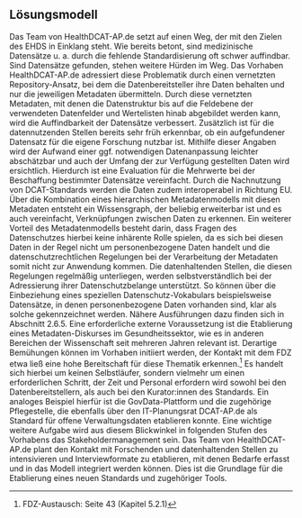 ## Lösungsmodell
Das Team von HealthDCAT-AP.de setzt auf einen Weg, der mit den Zielen des EHDS in Einklang steht.
Wie bereits betont, sind medizinische Datensätze u. a. durch die fehlende Standardisierung oft schwer auffindbar. Sind Datensätze gefunden, stehen weitere Hürden im Weg.
Das Vorhaben HealthDCAT-AP.de adressiert diese Problematik durch einen vernetzten Repository-Ansatz, bei dem die Datenbereitsteller ihre Daten behalten und nur die jeweiligen Metadaten übermitteln. Durch diese vernetzten Metadaten, mit denen die Datenstruktur bis auf die Feldebene der verwendeten Datenfelder und Wertelisten hinab abgebildet werden kann, wird die Auffindbarkeit der Datensätze verbessert. Zusätzlich ist für die datennutzenden Stellen bereits sehr früh erkennbar, ob ein aufgefundener Datensatz für die eigene Forschung nutzbar ist. Mithilfe dieser Angaben wird der Aufwand einer ggf. notwendigen Datenanpassung leichter abschätzbar und auch der Umfang der zur Verfügung gestellten Daten wird ersichtlich. Hierdurch ist eine Evaluation für die Mehrwerte bei der Beschaffung bestimmter Datensätze vereinfacht.
Durch die Nachnutzung von DCAT-Standards werden die Daten zudem interoperabel in Richtung EU. Über die Kombination eines hierarchischen Metadatenmodells mit diesen Metadaten entsteht ein Wissensgraph, der beliebig erweiterbar ist und es auch vereinfacht, Verknüpfungen zwischen Daten zu erkennen. 
Ein weiterer Vorteil des Metadatenmodells besteht darin, dass Fragen des Datenschutzes hierbei keine inhärente Rolle spielen, da es sich bei diesen Daten in der Regel nicht um personenbezogene Daten handelt und die datenschutzrechtlichen Regelungen bei der Verarbeitung der Metadaten somit nicht zur Anwendung kommen. Die datenhaltenden Stellen, die diesen Regelungen regelmäßig unterliegen, werden selbstverständlich bei der Adressierung ihrer Datenschutzbelange unterstützt. So können über die Einbeziehung eines speziellen Datenschutz-Vokabulars beispielsweise Datensätze, in denen personenbezogene Daten vorhanden sind, klar als solche gekennzeichnet werden. Nähere Ausführungen dazu finden sich in Abschnitt 2.6.5.
Eine erforderliche externe Voraussetzung ist die Etablierung eines Metadaten-Diskurses im Gesundheitssektor, wie es in anderen Bereichen der Wissenschaft seit mehreren Jahren relevant ist. Derartige Bemühungen können im Vorhaben initiiert werden, der Kontakt mit dem FDZ etwa ließ eine hohe Bereitschaft für diese Thematik erkennen.[^29] Es handelt sich hierbei um keinen Selbstläufer, sondern vielmehr um einen erforderlichen Schritt, der Zeit und Personal erfordern wird sowohl bei den Datenbereitstellern, als auch bei den Kurator:innen des Standards. Ein analoges Beispiel hierfür ist die GovData-Plattform und die zugehörige Pflegestelle, die ebenfalls über den IT-Planungsrat DCAT-AP.de als Standard für offene Verwaltungsdaten etablieren konnte.
Eine wichtige weitere Aufgabe wird aus diesem Blickwinkel in folgenden Stufen des Vorhabens das Stakeholdermanagement sein. Das Team von HealthDCAT-AP.de plant den Kontakt mit Forschenden und datenhaltenden Stellen zu intensivieren und Interviewformate zu etablieren, mit denen Bedarfe erfasst und in das Modell integriert werden können. Dies ist die Grundlage für die Etablierung eines neuen Standards und zugehöriger Tools.

[^29]: FDZ-Austausch: Seite 43 (Kapitel 5.2.1)